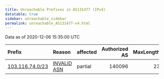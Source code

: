 ```yaml
---
title: Unreachable Prefixes in AS131477 (IPv4)
datatable: true
sidebar: unreachable_sidebar
permalink: unreachable_AS131477-v4.html
---
```


Data as of 2020-12-06 15:35:00 UTC


<div class="datatable-begin"></div>

| Prefix                                                   | Reason                                                                                                  | affected   |   Authorized AS |   MaxLength | Anchor                                       |   unreachable /24s |
|:---------------------------------------------------------|:--------------------------------------------------------------------------------------------------------|:-----------|----------------:|------------:|:---------------------------------------------|-------------------:|
| [103.116.74.0/23](https://stat.ripe.net/103.116.74.0/23) | [INVALID ASN](https://rpki-validator.ripe.net/announcement-preview?asn=AS131477&prefix=103.116.74.0/23) | partial    |          140096 |          23 | [APNIC](unreachable_APNIC_RPKI_Root-v4.html) |                  2 |

<div class="datatable-end"></div>